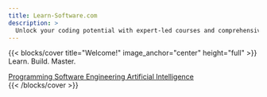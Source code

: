 ```yaml
---
title: Learn-Software.com
description: >
  Unlock your coding potential with expert-led courses and comprehensive resources in software engineering and programming.
---
```


{{< blocks/cover title="Welcome!" image_anchor="center" height="full" >}}
Learn. Build. Master.
<div class="mx-auto">
	<a class="btn btn-lg btn-secondary me-3 mb-4" href="/programming">
		Programming <i class="fa-solid fa-code ms-2"></i>
	</a>
  <a class="btn btn-lg btn-warning me-3 mb-4" href="/software-engineering">
		Software Engineering <i class="fa-solid fa-diagram-project ms-2"></i>
	</a>
  <a class="btn btn-lg btn-info me-3 mb-4" href="/ai">
		Artificial Intelligence <i class="fa-solid fa-brain ms-2"></i>
	</a>
</div>
{{< /blocks/cover >}}
